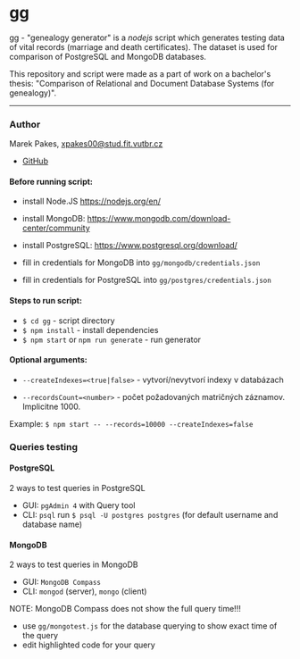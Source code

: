 # gg
gg - "genealogy generator" is a *nodejs* script which generates testing data of vital records (marriage and death certificates). The dataset is used for comparison of PostgreSQL and MongoDB databases.

This repository and script were made as a part of work on a bachelor's thesis: "Comparison of Relational and Document Database Systems (for genealogy)".

---

### Author 
Marek Pakes, xpakes00@stud.fit.vutbr.cz

- [GitHub](https://github.com/mrkpks/gg)

#### Before running script: 

- install Node.JS https://nodejs.org/en/
- install MongoDB: https://www.mongodb.com/download-center/community
- install PostgreSQL: https://www.postgresql.org/download/

- fill in credentials for MongoDB into `gg/mongodb/credentials.json`
- fill in credentials for PostgreSQL into `gg/postgres/credentials.json`

#### Steps to run script:

- `$ cd gg` - script directory
- `$ npm install` - install dependencies
- `$ npm start` or `npm run generate` - run generator

#### Optional arguments:

- `--createIndexes=<true|false>` - vytvorí/nevytvorí indexy v databázach

- `--recordsCount=<number>` - počet požadovaných matričných záznamov. Implicitne 1000.

Example: 
`$ npm start -- --records=10000 --createIndexes=false`

### Queries testing

#### PostgreSQL
2 ways to test queries in PostgreSQL
 - GUI: `pgAdmin 4` with Query tool
 - CLI: `psql` run `$ psql -U postgres postgres` (for default username and database name)


#### MongoDB
2 ways to test queries in MongoDB
 - GUI: `MongoDB Compass`
 - CLI: `mongod` (server), `mongo` (client)
 
NOTE: MongoDB Compass does not show the full query time!!!
 - use `gg/mongotest.js` for the database querying to show exact time of the query
 - edit highlighted code for your query
